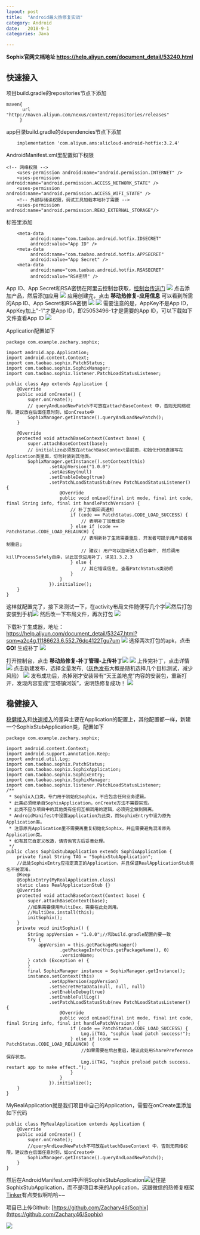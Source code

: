 ```yaml
---
layout: post
title:  "Android最火热修复实战"
category: Android
date:   2018-9-1 
categories: Java

---
```


**Sophix官网文档地址
https://help.aliyun.com/document_detail/53240.html**


## 快速接入
项目build.gradle的repositories节点下添加
```
maven{
      url "http://maven.aliyun.com/nexus/content/repositories/releases"
     }
```
app目录build.gradle的dependencies节点下添加
```
    implementation 'com.aliyun.ams:alicloud-android-hotfix:3.2.4'
```
AndroidManifest.xml里配置如下权限
```
<!-- 网络权限 -->
    <uses-permission android:name="android.permission.INTERNET" />
    <uses-permission android:name="android.permission.ACCESS_NETWORK_STATE" />
    <uses-permission android:name="android.permission.ACCESS_WIFI_STATE" />
    <!-- 外部存储读权限，调试工具加载本地补丁需要 -->
    <uses-permission android:name="android.permission.READ_EXTERNAL_STORAGE"/>
```
<application />标签里添加
```
    <meta-data
         android:name="com.taobao.android.hotfix.IDSECRET"
         android:value="App ID" />
    <meta-data
         android:name="com.taobao.android.hotfix.APPSECRET"
         android:value="App Secret" />
    <meta-data
         android:name="com.taobao.android.hotfix.RSASECRET"
         android:value="RSA密钥" />
```
App ID、App Secret和RSA密钥在阿里云控制台获取，[控制台传送门](https://emas.console.aliyun.com/?spm=5176.131995.673114.con1.3cc269fdOvHoc3#/productList)
![](https://upload-images.jianshu.io/upload_images/6544996-43b7184736db652d.png?imageMogr2/auto-orient/strip%7CimageView2/2/w/1240)
点击添加产品，然后添加应用
![](https://upload-images.jianshu.io/upload_images/6544996-f5bc048a7ff779a0.png?imageMogr2/auto-orient/strip%7CimageView2/2/w/1240)
应用创建完，点击 **移动热修复-应用信息** 可以看到所需的App ID、App Secret和RSA密钥
![](https://upload-images.jianshu.io/upload_images/6544996-aa5c773e0938b520.png?imageMogr2/auto-orient/strip%7CimageView2/2/w/1240)
![](https://upload-images.jianshu.io/upload_images/6544996-f73e31bc2d749121.png?imageMogr2/auto-orient/strip%7CimageView2/2/w/1240)
需要注意的是，AppKey不是App ID，AppKey加上"-1"才是App ID，即25053496-1才是需要的App ID，可以下载如下文件查看App ID
![](https://upload-images.jianshu.io/upload_images/6544996-df047265ee3046be.png?imageMogr2/auto-orient/strip%7CimageView2/2/w/1240)


Application配置如下
```
package com.example.zachary.sophix;

import android.app.Application;
import android.content.Context;
import com.taobao.sophix.PatchStatus;
import com.taobao.sophix.SophixManager;
import com.taobao.sophix.listener.PatchLoadStatusListener;

public class App extends Application {
    @Override
    public void onCreate() {
        super.onCreate();
        // queryAndLoadNewPatch不可放在attachBaseContext 中，否则无网络权限，建议放在后面任意时刻，如onCreate中
        SophixManager.getInstance().queryAndLoadNewPatch();
    }

    @Override
    protected void attachBaseContext(Context base) {
        super.attachBaseContext(base);
        // initialize必须放在attachBaseContext最前面，初始化代码直接写在Application类里面，切勿封装到其他类。
        SophixManager.getInstance().setContext(this)
                .setAppVersion("1.0.0")
                .setAesKey(null)
                .setEnableDebug(true)
                .setPatchLoadStatusStub(new PatchLoadStatusListener() {
                    @Override
                    public void onLoad(final int mode, final int code, final String info, final int handlePatchVersion) {
                        // 补丁加载回调通知
                        if (code == PatchStatus.CODE_LOAD_SUCCESS) {
                            // 表明补丁加载成功
                        } else if (code == PatchStatus.CODE_LOAD_RELAUNCH) {
                            // 表明新补丁生效需要重启. 开发者可提示用户或者强制重启;
                            // 建议: 用户可以监听进入后台事件, 然后调用killProcessSafely自杀，以此加快应用补丁，详见1.3.2.3
                        } else {
                            // 其它错误信息, 查看PatchStatus类说明
                        }
                    }
                }).initialize();
    }
}

```

这样就配置完了，接下来测试一下，在activity布局文件随便写几个字![](https://upload-images.jianshu.io/upload_images/6544996-4b7f146c3ce1e4c7.png?imageMogr2/auto-orient/strip%7CimageView2/2/w/1240)然后打包安装到手机![](https://upload-images.jianshu.io/upload_images/6544996-632bb3bd61ff938c.png?imageMogr2/auto-orient/strip%7CimageView2/2/w/1240)
然后改一下布局文件，再次打包
![](https://upload-images.jianshu.io/upload_images/6544996-11a73da6eedd8e88.png?imageMogr2/auto-orient/strip%7CimageView2/2/w/1240)

下载补丁生成器，地址：https://help.aliyun.com/document_detail/53247.html?spm=a2c4g.11186623.6.552.76dc4122Tgu7um
![](https://upload-images.jianshu.io/upload_images/6544996-59deb0da6d091dbc.png?imageMogr2/auto-orient/strip%7CimageView2/2/w/1240)
选择两次打包的apk，点击 **GO!** 生成补丁
![](https://upload-images.jianshu.io/upload_images/6544996-afc5c4824cb0a1ed.png?imageMogr2/auto-orient/strip%7CimageView2/2/w/1240)

打开控制台，点击 **移动热修复-补丁管理-上传补丁**![](https://upload-images.jianshu.io/upload_images/6544996-fc0fede3c3af31a3.png?imageMogr2/auto-orient/strip%7CimageView2/2/w/1240)
![](https://upload-images.jianshu.io/upload_images/6544996-74e4b4a0df00e586.png?imageMogr2/auto-orient/strip%7CimageView2/2/w/1240)
上传完补丁，点击详情
![](https://upload-images.jianshu.io/upload_images/6544996-84ae073f04f7b7b1.png?imageMogr2/auto-orient/strip%7CimageView2/2/w/1240)
点击新建发布，选择全量发布,（[灰色发布](https://baike.baidu.com/item/%E7%81%B0%E5%BA%A6%E5%8F%91%E5%B8%83/7100322?fr=aladdin)大概是随机选择几个目标测试，减少风险）
![](https://upload-images.jianshu.io/upload_images/6544996-6f04cbb4ada0c144.png?imageMogr2/auto-orient/strip%7CimageView2/2/w/1240)
发布成功后，杀掉刚才安装带有“天王盖地虎”内容的安装包，重新打开，发现内容变成“宝塔镇河妖”，说明热修复成功！
![](https://upload-images.jianshu.io/upload_images/6544996-3960eb5a11824960.png?imageMogr2/auto-orient/strip%7CimageView2/2/w/1240)

## 稳健接入
[稳健接入](https://help.aliyun.com/document_detail/61082.html?spm=a2c4g.11186623.6.549.7f5841227jpSXk)和[快速接入](https://help.aliyun.com/document_detail/53240.html?spm=a2c4g.11186623.6.548.767322bfNBvx7p)的差异主要在Application的配置上，其他配置都一样，新建一个SophixStubApplication类，配置如下
```
package com.example.zachary.sophix;

import android.content.Context;
import android.support.annotation.Keep;
import android.util.Log;
import com.taobao.sophix.PatchStatus;
import com.taobao.sophix.SophixApplication;
import com.taobao.sophix.SophixEntry;
import com.taobao.sophix.SophixManager;
import com.taobao.sophix.listener.PatchLoadStatusListener;
/**
 * Sophix入口类，专门用于初始化Sophix，不应包含任何业务逻辑。
 * 此类必须继承自SophixApplication，onCreate方法不需要实现。
 * 此类不应与项目中的其他类有任何互相调用的逻辑，必须完全做到隔离。
 * AndroidManifest中设置application为此类，而SophixEntry中设为原先Application类。
 * 注意原先Application里不需要再重复初始化Sophix，并且需要避免混淆原先Application类。
 * 如有其它自定义改造，请咨询官方后妥善处理。
 */
public class SophixStubApplication extends SophixApplication {
    private final String TAG = "SophixStubApplication";
    //此处SophixEntry应指定真正的Application，并且保证RealApplicationStub类名不被混淆。
    @Keep
    @SophixEntry(MyRealApplication.class)
    static class RealApplicationStub {}
    @Override
    protected void attachBaseContext(Context base) {
        super.attachBaseContext(base);
        //如果需要使用MultiDex，需要在此处调用。
        //MultiDex.install(this);
        initSophix();
    }
    private void initSophix() {
        String appVersion = "1.0.0";//和build.gradle配置的要一致
        try {
            appVersion = this.getPackageManager()
                    .getPackageInfo(this.getPackageName(), 0)
                    .versionName;
        } catch (Exception e) {
        }
        final SophixManager instance = SophixManager.getInstance();
        instance.setContext(this)
                .setAppVersion(appVersion)
                .setSecretMetaData(null, null, null)
                .setEnableDebug(true)
                .setEnableFullLog()
                .setPatchLoadStatusStub(new PatchLoadStatusListener() {
                    @Override
                    public void onLoad(final int mode, final int code, final String info, final int handlePatchVersion) {
                        if (code == PatchStatus.CODE_LOAD_SUCCESS) {
                            Log.i(TAG, "sophix load patch success!");
                        } else if (code == PatchStatus.CODE_LOAD_RELAUNCH) {
                            //如果需要在后台重启，建议此处用SharePreference保存状态。
                            Log.i(TAG, "sophix preload patch success. restart app to make effect.");
                        }
                    }
                }).initialize();
    }
}
```
MyRealApplication就是我们项目中自己的Application，需要在onCreate里添加如下代码
```
public class MyRealApplication extends Application {
    @Override
    public void onCreate() {
        super.onCreate();
        //queryAndLoadNewPatch不可放在attachBaseContext 中，否则无网络权限，建议放在后面任意时刻，如onCreate中
        SophixManager.getInstance().queryAndLoadNewPatch();
    }
}
```
然后在AndroidManifest.xml中声明SophixStubApplication![](https://upload-images.jianshu.io/upload_images/6544996-e02aaf2c26af9034.png?imageMogr2/auto-orient/strip%7CimageView2/2/w/1240)记住是SophixStubApplication，而不是项目本来的Application，这跟微信的热修复框架[Tinker](https://github.com/Tencent/tinker/wiki/Tinker-%E6%8E%A5%E5%85%A5%E6%8C%87%E5%8D%97)有点类似啊哈哈~~

项目已上传Github: [https://github.com/Zachary46/Sophix](https://github.com/Zachary46/Sophix)

![](https://upload-images.jianshu.io/upload_images/6544996-3d3b4bde3de69360.png?imageMogr2/auto-orient/strip%7CimageView2/2/w/1240)






